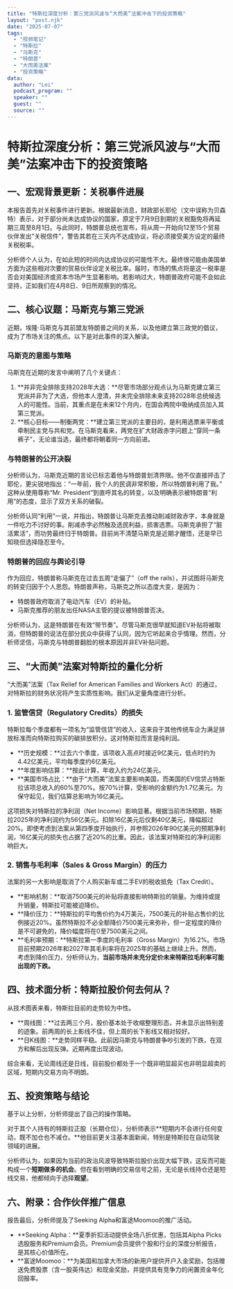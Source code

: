```yaml
---
title: "特斯拉深度分析：第三党派风波与“大而美”法案冲击下的投资策略"
layout: "post.njk"  
date: "2025-07-07"
tags:
  - "视频笔记"
  - "特斯拉"
  - "马斯克"
  - "特朗普"
  - "大而美法案"
  - "投资策略"
data:
  author: "Lei"
  podcast_program: ""
  speaker: ""
  guest: "" 
  source: ""
---
```


# 特斯拉深度分析：第三党派风波与“大而美”法案冲击下的投资策略

## 一、宏观背景更新：关税事件进展

本报告首先对关税事件进行更新。根据最新消息，财政部长耶伦（文中误称为贝森特）表示，对于部分尚未达成协议的国家，原定于7月9日到期的关税豁免将再延期三周至8月1日。与此同时，特朗普总统也宣布，将从周一开始向12至15个贸易伙伴发出“关税信件”，警告其若在三天内不达成协议，将必须接受美方设定的最终关税税率。

分析师个人认为，在如此短的时间内达成协议的可能性不大。最终很可能由美国单方面为这些相对次要的贸易伙伴设定关税比率。届时，市场的焦点将是这一税率是否会对美国经济或资本市场产生显著影响。若影响过大，特朗普政府可能不会如此坚持，正如我们在4月8日、9日所观察到的情况。

## 二、核心议题：马斯克与第三党派

近期，埃隆·马斯克与其前盟友特朗普之间的关系，以及他建立第三政党的倡议，成为了市场关注的焦点。以下是对此事件的深入解读。

### 马斯克的意图与策略

马斯克在近期的发言中阐明了几个关键点：

1.  **并非完全排除支持2028年大选：**尽管市场部分观点认为马斯克建立第三党派并非为了大选，但他本人澄清，并未完全排除未来支持2028年总统候选人的可能性。当前，其重点是在未来12个月内，在国会两院中吸纳成员加入其第三党派。
2.  **核心目标——制衡两党：**建立第三党派的主要目的，是利用选票来平衡或牵制民主党与共和党。在马斯克看来，两党在扩大财政赤字问题上“穿同一条裤子”，无论谁当选，最终都将朝着同一方向前进。

### 与特朗普的公开决裂

分析师认为，马斯克近期的言论已标志着他与特朗普划清界限。他不仅直接抨击了耶伦，更尖锐地指出：“一年前，我个人的民调非常积极，所以特朗普利用了我。”
这种从使用尊称“Mr.
President”到直呼其名的转变，以及明确表示被特朗普“利用”的态度，显示了双方关系的破裂。

分析师认同“利用”一说，并指出，特朗普让马斯克去推动削减财政赤字，本身就是一件吃力不讨好的事。削减赤字必然触及选民利益，损害选票。马斯克承担了“脏活累活”，而功劳最终归于特朗普。目前尚不清楚马斯克是近期才醒悟，还是早已知晓但选择隐忍至今。

### 特朗普的回应与舆论引导

作为回应，特朗普称马斯克在过去五周“走偏了”（off the
rails），并试图将马斯克的转变归因于个人恩怨。特朗普声称，马斯克之所以态度大变，是因为：

- 特朗普政府取消了电动汽车（EV）的补贴。
- 马斯克推荐的朋友出任NASA主管的提议被特朗普否决。

分析师认为，这是特朗普在有效“带节奏”。尽管马斯克很早就知道EV补贴将被取消，但特朗普的说法在部分民众中获得了认同，因为它听起来合乎情理。然而，分析师坚信，马斯克与特朗普翻脸的根本原因并非EV补贴问题。

## 三、“大而美”法案对特斯拉的量化分析

“大而美”法案（Tax Relief for American Families and Workers
Act）的通过，对特斯拉的财务状况将产生实质性影响。我们从定量角度进行分析。

### 1. 监管信贷（Regulatory Credits）的损失

特斯拉每个季度都有一项名为“监管信贷”的收入，这来自于其他传统车企为满足排放标准而向特斯拉购买的碳排放积分。这对特斯拉而言是纯利润。

- **历史规模：**过去六个季度，该项收入高点时接近9亿美元，低点时约为4.42亿美元，平均每季度约6亿美元。
- **年度影响估算：**按此计算，年收入约为24亿美元。
- **美国市场占比：**由于“大而美”法案主要影响美国，而美国的EV信贷占特斯拉该项总收入的60%至70%。按70%计算，受影响的金额约为1.7亿美元。为保守起见，我们估算总影响为16亿美元。

这项损失对特斯拉的净利润（Net
Income）影响显著。根据当前市场预期，特斯拉2025年的净利润约为56亿美元。扣除16亿美元后仅剩40亿美元，降幅超过20%。即使考虑到法案从第四季度开始执行，并参照2026年90亿美元的预期净利润，16亿美元的损失也占据了近20%的比重。因此，该法案对特斯拉的净利润影响巨大。

### 2. 销售与毛利率（Sales & Gross Margin）的压力

法案的另一大影响是取消了个人购买新车或二手EV的税收抵免（Tax Credit）。

- **影响机制：**取消7500美元的补贴将直接影响特斯拉的销量。为维持或提升销量，特斯拉可能被迫降价。
- **降价压力：**特斯拉的平均售价约为4万美元，7500美元的补贴占售价的比例接近20%。虽然特斯拉不必全额降价7500美元来弥补，但一定程度的降价是不可避免的，降价幅度将在0至7500美元之间。
- **毛利率预期：**特斯拉第一季度的毛利率（Gross
  Margin）为16.2%。市场目前预期2026年和2027年其毛利率将在2025年的基础上继续上升。然而，考虑到降价压力，分析师认为，**当前市场并未充分定价未来特斯拉毛利率可能出现的下跌。**

## 四、技术面分析：特斯拉股价何去何从？

从技术图表来看，特斯拉目前的走势较为中性。

- **周线图：**过去两三个月，股价基本处于收缩整理形态，并未显示出特别差的迹象。前两周的长上影线不佳，但上周的长下影线又相对较好。
- **日K线图：**走势同样平稳。此前因马斯克与特朗普争吵引发的下跌，在双方和解后出现反弹。近期再度出现波动。

综合来看，无论周线还是日线，目前股价都处于一个既非明显超买也非明显超卖的区域，短期内交易方向不明朗。

## 五、投资策略与结论

基于以上分析，分析师提出了自己的操作策略。

对于其个人持有的特斯拉正股（长期仓位），分析师表示**短期内不会进行任何变动，既不加仓也不减仓。**他目前更关注基本面新闻，特别是特斯拉在自动驾驶领域的进展。

分析师认为，如果因为当前的政治风波导致特斯拉股价出现大幅下跌，这反而可能构成一个**短期做多的机会**。但在看到明确的交易信号之前，无论是长线持仓还是短线交易，他都倾向于选择**观望**。

## 六、附录：合作伙伴推广信息

报告最后，分析师提及了Seeking Alpha和富途Moomoo的推广活动。

- **Seeking Alpha：**夏季折扣活动提供全场八折优惠，包括其Alpha
  Picks选股服务和Premium会员。Premium会员提供个股和行业的深度分析报告，是其核心价值所在。
- **富途Moomoo：**为美国和加拿大市场的新用户提供开户入金奖励，包括赠送免费股票（含一股英伟达）和现金奖励，并提供具有竞争力的闲置资金年化回报率。
